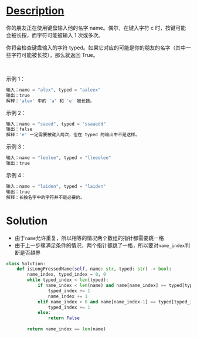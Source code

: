 # [Description](https://leetcode-cn.com/problems/long-pressed-name)
你的朋友正在使用键盘输入他的名字 name。偶尔，在键入字符 c 时，按键可能会被长按，而字符可能被输入 1 次或多次。

你将会检查键盘输入的字符 typed。如果它对应的可能是你的朋友的名字（其中一些字符可能被长按），那么就返回 True。

 

示例 1：
```python
输入：name = "alex", typed = "aaleex"
输出：true
解释：'alex' 中的 'a' 和 'e' 被长按。
```
示例 2：
```python
输入：name = "saeed", typed = "ssaaedd"
输出：false
解释：'e' 一定需要被键入两次，但在 typed 的输出中不是这样。
```
示例 3：
```python
输入：name = "leelee", typed = "lleeelee"
输出：true
```
示例 4：
```python
输入：name = "laiden", typed = "laiden"
输出：true
解释：长按名字中的字符并不是必要的。
```

# Solution
- 由于```name```允许重复，所以相等的情况两个数组的指针都需要跳一格
- 由于上一步骤满足条件的情况，两个指针都跳了一格，所以要对```name_index```判断是否越界
```python
class Solution:
    def isLongPressedName(self, name: str, typed: str) -> bool:
        name_index, typed_index = 0, 0
        while typed_index < len(typed):
            if name_index < len(name) and name[name_index] == typed[typed_index]:
                typed_index += 1
                name_index += 1
            elif name_index > 0 and name[name_index-1] == typed[typed_index]:
                typed_index += 1
            else:
                return False
                
        return name_index == len(name)


```